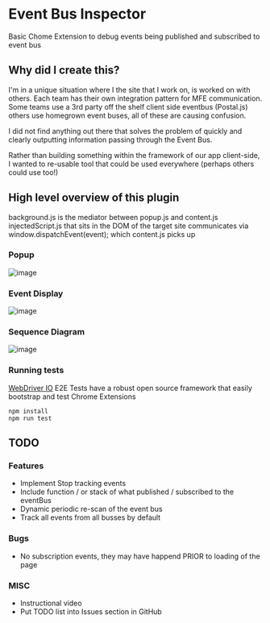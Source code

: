 # Event Bus Inspector
Basic Chome Extension to debug events being published and subscribed to event bus

## Why did I create this?

I'm in a unique situation where I the site that I work on, is worked on with others. Each team has their own integration pattern for MFE communication.
Some teams use a 3rd party off the shelf client side eventbus (Postal.js) others use homegrown event buses, all of these are causing confusion.

I did not find anything out there that solves the problem of quickly and clearly outputting information passing through the Event Bus.

Rather than building something within the framework of our app client-side, I wanted to re-usable tool that could be used everywhere (perhaps others could use too!)


## High level overview of this plugin

background.js is the mediator between popup.js and content.js
injectedScript.js that sits in the DOM of the target site communicates via window.dispatchEvent(event); which content.js picks up

### Popup 
![image](https://github.com/user-attachments/assets/ff40ac70-348f-48e8-909e-371888827d9f)


### Event Display
![image](https://github.com/user-attachments/assets/b971adf9-be53-4991-97cb-d751baad96b0)

### Sequence Diagram
![image](https://github.com/user-attachments/assets/4ccb0266-5f7e-410b-8c2c-5e6a61fb82b2)

### Running tests

[WebDriver IO](https://webdriver.io/docs/api/) E2E Tests have a robust open source framework that easily bootstrap and test Chrome Extensions

```
npm install
npm run test
```



## TODO

### Features 
- Implement Stop tracking events
- Include function / or stack of what published / subscribed to the eventBus
- Dynamic periodic re-scan of the event bus
- Track all events from all busses by default

### Bugs
- No subscription events, they may have happend PRIOR to loading of the page

### MISC
- Instructional video
- Put TODO list into Issues section in GitHub




